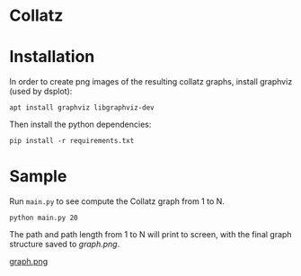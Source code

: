 # Collatz

# Installation

In order to create png images of the resulting collatz graphs, install graphviz
(used by dsplot):

```
apt install graphviz libgraphviz-dev
```

Then install the python dependencies:

``` 
pip install -r requirements.txt
```

# Sample

Run `main.py` to see compute the Collatz graph from 1 to N.

``` 
python main.py 20
```

The path and path length from 1 to N will print to screen, with the final graph
structure saved to *graph.png*.

[graph.png](resources/graph_N=20.png)

